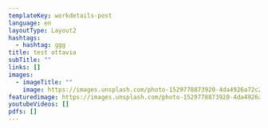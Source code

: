 ```yaml
---
templateKey: workdetails-post
language: en
layoutType: Layout2
hashtags:
  - hashtag: ggg
title: test ottavia
subTitle: ""
links: []
images:
  - imageTitle: ""
    image: https://images.unsplash.com/photo-1529778873920-4da4926a72c2?ixid=MnwxMjA3fDB8MHxzZWFyY2h8MXx8bGl0dGxlJTIwY2F0fGVufDB8fDB8fA%3D%3D&ixlib=rb-1.2.1&w=1000&q=80
featuredimage: https://images.unsplash.com/photo-1529778873920-4da4926a72c2?ixid=MnwxMjA3fDB8MHxzZWFyY2h8MXx8bGl0dGxlJTIwY2F0fGVufDB8fDB8fA%3D%3D&ixlib=rb-1.2.1&w=1000&q=80
youtubeVideos: []
pdfs: []
---
```

